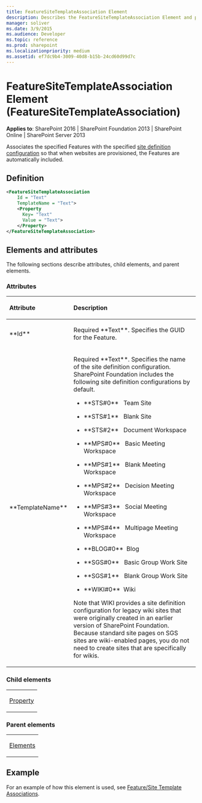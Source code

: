 ```yaml
---
title: FeatureSiteTemplateAssociation Element 
description: Describes the FeatureSiteTemplateAssociation Element and provides the definition, elements and attributes, and an example.
manager: soliver
ms.date: 3/9/2015
ms.audience: Developer
ms.topic: reference
ms.prod: sharepoint
ms.localizationpriority: medium
ms.assetid: ef7dc9b4-3009-40d8-b15b-24cd60d99d7c
---
```


# FeatureSiteTemplateAssociation Element (FeatureSiteTemplateAssociation)

**Applies to**: SharePoint 2016 | SharePoint Foundation 2013 | SharePoint Online | SharePoint Server 2013

Associates the specified Features with the specified [site definition configuration](https://msdn.microsoft.com/library/0d76bceb-7ffa-444a-98cf-0fa1d60a1aa3(Office.15).aspx) so that when websites are provisioned, the Features are automatically included.

## Definition

```XML
<FeatureSiteTemplateAssociation 
    Id = "Text" 
    TemplateName = "Text"> 
    <Property 
      Key= "Text" 
      Value = "Text">
    </Property>
</FeatureSiteTemplateAssociation>
```

## Elements and attributes

The following sections describe attributes, child elements, and parent elements.

### Attributes

<table>
<colgroup>
<col width="20%" />
<col width="80%" />
</colgroup>
<thead>
<tr class="header">
<th align="left"><p>Attribute</p></th>
<th align="left"><p>Description</p></th>
</tr>
</thead>
<tbody>
<tr class="odd">
<td align="left"><p>**Id**</p></td>
<td align="left"><p>Required **Text**. Specifies the GUID for the Feature.</p></td>
</tr>
<tr class="even">
<td align="left"><p>**TemplateName**</p></td>
<td align="left"><p>Required **Text**. Specifies the name of the site definition configuration. SharePoint Foundation includes the following site definition configurations by default.</p>
<ul>
<li><p>**STS#0**&nbsp;&nbsp; Team Site</p></li>
<li><p>**STS#1**&nbsp;&nbsp; Blank Site</p></li>
<li><p>**STS#2**&nbsp;&nbsp; Document Workspace</p></li>
<li><p>**MPS#0**&nbsp;&nbsp; Basic Meeting Workspace</p></li>
<li><p>**MPS#1**&nbsp;&nbsp; Blank Meeting Workspace</p></li>
<li><p>**MPS#2**&nbsp;&nbsp; Decision Meeting Workspace</p></li>
<li><p>**MPS#3**&nbsp;&nbsp; Social Meeting Workspace</p></li>
<li><p>**MPS#4**&nbsp;&nbsp; Multipage Meeting Workspace</p></li>
<li><p>**BLOG#0**&nbsp;&nbsp;Blog</p></li>
<li><p>**SGS#0**&nbsp;&nbsp; Basic Group Work Site</p></li>
<li><p>**SGS#1**&nbsp;&nbsp; Blank Group Work Site</p></li>
<li><p>**WIKI#0**&nbsp;&nbsp;Wiki</p></li>
</ul>
<p>Note that WIKI provides a site definition configuration for legacy wiki sites that were originally created in an earlier version of SharePoint Foundation. Because standard site pages on SGS sites are wiki-enabled pages, you do not need to create sites that are specifically for wikis.</p></td>
</tr>
</tbody>
</table>

### Child elements

<table>
<colgroup>
<col width="100%" />
</colgroup>
<tbody>
<tr class="odd">
<td align="left"><p><a href="property-element-featuresitetemplateassociation.md">Property</a></p></td>
</tr>
</tbody>
</table>

### Parent elements

<table>
<colgroup>
<col width="100%" />
</colgroup>
<tbody>
<tr class="odd">
<td align="left"><p><a href="elements-element-featuresitetemplateassociation.md">Elements</a></p></td>
</tr>
</tbody>
</table>

## Example

For an example of how this element is used, see [Feature/Site Template Associations](feature-site-template-associations.md).








